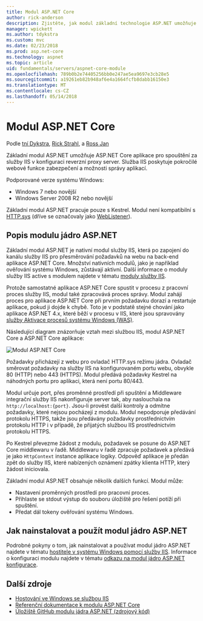 ```yaml
---
title: Modul ASP.NET Core
author: rick-anderson
description: Zjistěte, jak modul základní technologie ASP.NET umožňuje Kestrel webového serveru použít jako reverzní proxy server služby IIS nebo IIS Express.
manager: wpickett
ms.author: tdykstra
ms.custom: mvc
ms.date: 02/23/2018
ms.prod: asp.net-core
ms.technology: aspnet
ms.topic: article
uid: fundamentals/servers/aspnet-core-module
ms.openlocfilehash: 789b0b2e74405256bb0e247ae5ea9697e3cb28e5
ms.sourcegitcommit: a19261eb82b948af6e4a1664fcfb8dabb16150e3
ms.translationtype: MT
ms.contentlocale: cs-CZ
ms.lasthandoff: 05/14/2018
---
```

# <a name="aspnet-core-module"></a>Modul ASP.NET Core

Podle [tní Dykstra](https://github.com/tdykstra), [Rick Strahl](https://github.com/RickStrahl), a [Ross Jan](https://github.com/Tratcher) 

Základní modul ASP.NET umožňuje ASP.NET Core aplikace pro spouštění za služby IIS v konfiguraci reverzní proxy server. Služba IIS poskytuje pokročilé webové funkce zabezpečení a možnosti správy aplikací.

Podporované verze systému Windows:

* Windows 7 nebo novější
* Windows Server 2008 R2 nebo novější

Základní modul ASP.NET pracuje pouze s Kestrel. Modul není kompatibilní s [HTTP.sys](xref:fundamentals/servers/httpsys) (dříve se označovaly jako [WebListener](xref:fundamentals/servers/weblistener)).

## <a name="aspnet-core-module-description"></a>Popis modulu jádro ASP.NET

Základní modul ASP.NET je nativní modul služby IIS, která po zapojení do kanálu služby IIS pro přesměrování požadavků na webu na back-end aplikace ASP.NET Core. Množství nativních modulů, jako je například ověřování systému Windows, zůstávají aktivní. Další informace o moduly služby IIS active s modulem najdete v tématu [moduly služby IIS](xref:host-and-deploy/iis/modules).

Protože samostatné aplikace ASP.NET Core spustit v procesu z pracovní proces služby IIS, modul také zpracovává proces správy. Modul zahájí proces pro aplikace ASP.NET Core při prvním požadavku dorazí a restartuje aplikace, pokud ji dojde k chybě. Toto je v podstatě stejné chování jako aplikace ASP.NET 4.x, které běží v procesu v IIS, které jsou spravovány [služby Aktivace procesů systému Windows (WAS)](/iis/manage/provisioning-and-managing-iis/features-of-the-windows-process-activation-service-was).

Následující diagram znázorňuje vztah mezi službou IIS, modul ASP.NET Core a ASP.NET Core aplikace:

![Modul ASP.NET Core](aspnet-core-module/_static/ancm.png)

Požadavky přicházejí z webu pro ovladač HTTP.sys režimu jádra. Ovladač směrovat požadavky na služby IIS na konfigurovaném portu webu, obvykle 80 (HTTP) nebo 443 (HTTPS). Modul předává požadavky Kestrel na náhodných portu pro aplikaci, která není portu 80/443.

Modul určuje port, přes proměnné prostředí při spuštění a Middleware integrační služby IIS nakonfiguruje server tak, aby naslouchala na `http://localhost:{port}`. Jsou-li provést další kontroly a odmítne požadavky, které nejsou pocházejí z modulu. Modul nepodporuje předávání protokolu HTTPS, takže jsou předávány požadavky prostřednictvím protokolu HTTP i v případě, že přijatých službou IIS prostřednictvím protokolu HTTPS.

Po Kestrel převezme žádost z modulu, požadavek se posune do ASP.NET Core middlewaru v řadě. Middlewaru v řadě zpracuje požadavek a předává je jako `HttpContext` instance aplikace logiky. Odpověď aplikace je předán zpět do služby IIS, které nabízených oznámení zpátky klienta HTTP, který žádost iniciovala.

Základní modul ASP.NET obsahuje několik dalších funkcí. Modul může:

* Nastavení proměnných prostředí pro pracovní proces.
* Přihlaste se stdout výstup do souboru úložiště pro řešení potíží při spuštění.
* Předat dál tokeny ověřování systému Windows.

## <a name="how-to-install-and-use-the-aspnet-core-module"></a>Jak nainstalovat a použít modul jádro ASP.NET

Podrobné pokyny o tom, jak nainstalovat a používat modul jádro ASP.NET najdete v tématu [hostitele v systému Windows pomocí služby IIS](xref:host-and-deploy/iis/index). Informace o konfiguraci modulu najdete v tématu [odkazu na modul jádro ASP.NET konfigurace](xref:host-and-deploy/aspnet-core-module).

## <a name="additional-resources"></a>Další zdroje

* [Hostování ve Windows se službou IIS](xref:host-and-deploy/iis/index)
* [Referenční dokumentace k modulu ASP.NET Core](xref:host-and-deploy/aspnet-core-module)
* [Úložiště GitHub modulu jádra ASP.NET (zdrojový kód)](https://github.com/aspnet/AspNetCoreModule)
